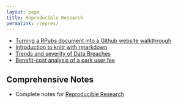 ```yaml
---
layout: page
title: Reproducible Research
permalink: /repres/
---
```


- [Turning a RPubs document into a Github website walkthrough](https://github.com/thoughtfulbloke/appleorange)
- [Introduction to knitr with rmarkdown](https://sachsmc.github.io/knit-git-markr-guide/knitr/knit.html)
- [Trends and severity of Data Breaches](http://rpubs.com/ww44ss/29389)
- [Benefit-cost analysis of a park user fee](https://github.com/dkillian/dkillian.github.io) 

## Comprehensive Notes

- Complete notes for [Reproducible Research](http://sux13.github.io/DataScienceSpCourseNotes/)
